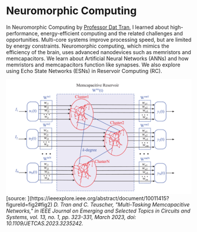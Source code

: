 # Neuromorphic Computing
In Neuromorphic Computing by [Professor Dat Tran](https://www.scu.edu/engineering/faculty/fr-dat-tran-s-j/), I learned about high-performance, energy-efficient computing and the related challenges and opportunities. Multi-core systems improve processing speed, but are limited by energy constraints. Neuromorphic computing, which mimics the efficiency of the brain, uses advanced nanodevices such as memristors and memcapacitors. We learn about Artificial Neural Networks (ANNs) and how memristors and memcapacitors function like synapses. We also explore using Echo State Networks (ESNs) in Reservoir Computing (RC).

<img src="Mem-Capacitive Reservoir.png" />
[source: ](https://ieeexplore.ieee.org/abstract/document/10011415?figureId=fig2#fig2)
<em>D. Tran and C. Teuscher, "Multi-Tasking Memcapacitive Networks," in IEEE Journal on Emerging and Selected Topics in Circuits and Systems, vol. 13, no. 1, pp. 323-331, March 2023, doi: 10.1109/JETCAS.2023.3235242.
</em>
